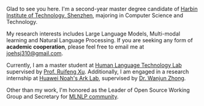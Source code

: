 Glad to see you here. I'm a second-year master degree candidate of [Harbin Institute of Technology, Shenzhen](http://www.hitsz.edu.cn/), majoring in Computer Science and Technology.

My research interests includes Large Language Models, Multi-modal learning and Natural Language Processing. If you are seeking any form of **academic cooperation**, please feel free to email me at [joehsj310@gmail.com](mailto:joehsj310@gmail.com).

Currently, I am a master student at [Human Language Technology Lab](http://hlt.hitsz.edu.cn/) supervised by [Prof. Ruifeng Xu](https://faculty.hitsz.edu.cn/xuruifeng).
Additionally, I am engaged in a research internship at [Huawei Noah's Ark Lab](http://dev3.noahlab.com.hk/), supervised by [Dr. Wanjun Zhong](https://zhongwanjun.github.io/).

Other than my work, I'm honored as the Leader of Open Source Working Group and Secretary for [MLNLP community](https://space.bilibili.com/168887299).